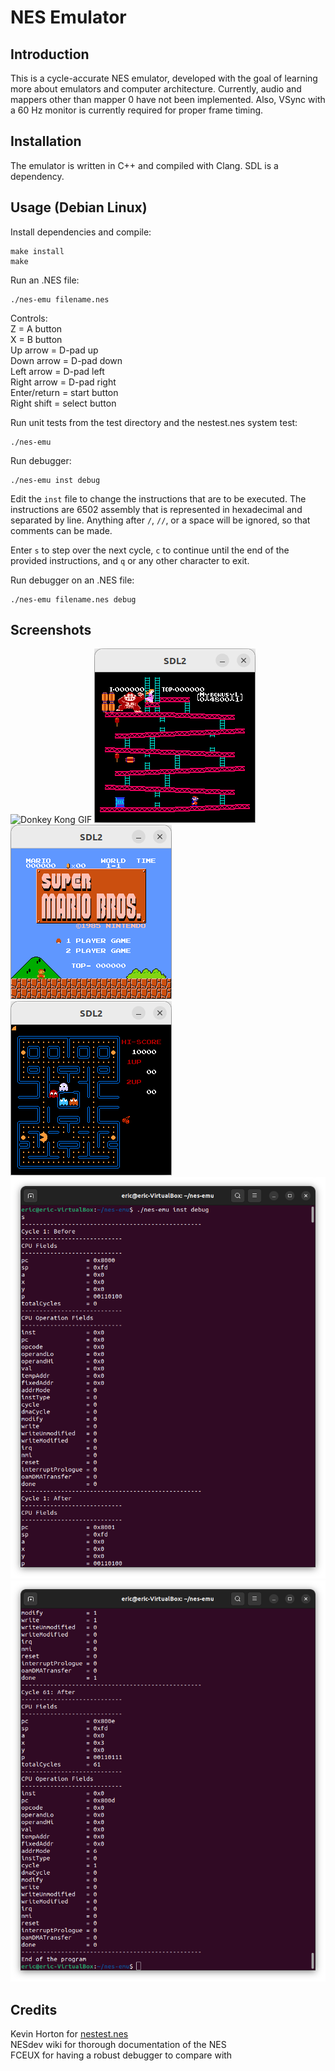 # NES Emulator

## Introduction

This is a cycle-accurate NES emulator, developed with the goal of learning more about emulators and computer architecture. Currently, audio and mappers other than mapper 0 have not been implemented. Also, VSync with a 60 Hz monitor is currently required for proper frame timing.

## Installation

The emulator is written in C++ and compiled with Clang. SDL is a dependency.

## Usage (Debian Linux)

Install dependencies and compile:

```
make install
make
```

Run an .NES file:

```
./nes-emu filename.nes
```

Controls:  
Z = A button  
X = B button  
Up arrow = D-pad up  
Down arrow = D-pad down  
Left arrow = D-pad left  
Right arrow = D-pad right  
Enter/return = start button  
Right shift = select button

Run unit tests from the test directory and the nestest.nes system test:

```
./nes-emu
```

Run debugger:

```
./nes-emu inst debug
```

Edit the `inst` file to change the instructions that are to be executed. The instructions are 6502 assembly that is represented in hexadecimal and separated by line. Anything after `/`, `//`, or a space will be ignored, so that comments can be made.

Enter `s` to step over the next cycle, `c` to continue until the end of the provided instructions, and `q` or any other character to exit.

Run debugger on an .NES file:

```
./nes-emu filename.nes debug
```

## Screenshots

![Donkey Kong GIF](/screenshots/donkey-kong.gif)
![Donkey Kong Screenshot](/screenshots/donkey-kong.png)
![Super Mario Bros. Screenshot](/screenshots/super-mario-bros.png)
![Pac-Man Screenshot](/screenshots/pac-man.png)
![Debug Screenshot 1](/screenshots/debug1.png)
![Debug Screenshot 2](/screenshots/debug2.png)

## Credits

Kevin Horton for [nestest.nes](https://github.com/christopherpow/nes-test-roms/blob/master/other/nestest.nes)  
NESdev wiki for thorough documentation of the NES  
FCEUX for having a robust debugger to compare with